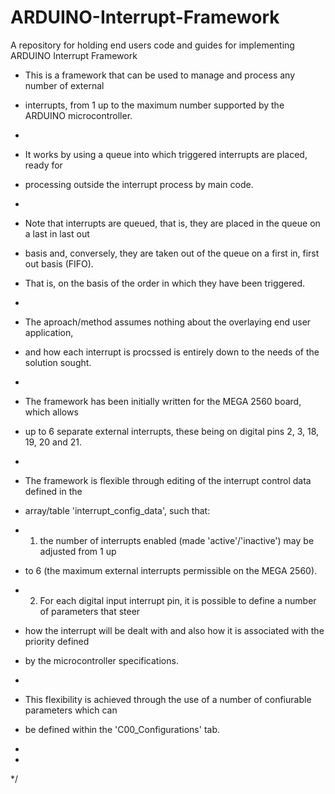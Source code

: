 # ARDUINO-Interrupt-Framework
A repository for holding end users code and guides for implementing ARDUINO Interrupt Framework

 * This is a framework that can be used to manage and process any number of external
 * interrupts, from 1 up to the maximum number supported by the ARDUINO microcontroller.
 *
 * It works by using a queue into which triggered interrupts are placed, ready for
 * processing outside the interrupt process by main code. 
 *
 * Note that interrupts are queued, that is, they are placed in the queue on a last in last out
 * basis and, conversely, they are taken out of the queue on a first in, first out basis (FIFO).  
 * That is, on the basis of the order in which they have been triggered.
 *
 * The aproach/method assumes nothing about the overlaying end user application,
 * and how each interrupt is procssed is entirely down to the needs of the solution sought. 
 * 
 * The framework has been initially written for the MEGA 2560 board, which allows 
 * up to 6 separate external interrupts, these being on digital pins 2, 3, 18, 19, 20 and 21.
 * 
 * The framework is flexible through editing of the interrupt control data defined in the 
 * array/table 'interrupt_config_data', such that:
 
 * 1. the number of interrupts enabled (made 'active'/'inactive') may be adjusted from 1 up 
 *    to 6 (the maximum external interrupts permissible on the MEGA 2560).
 
 * 2. For each digital input interrupt pin, it is possible to define a number of parameters that steer
 *    how the interrupt will be dealt with and also how it is associated with the priority defined
 *    by the microcontroller specifications.
 *    
 *    This flexibility is achieved through the use of a number of confiurable parameters which can  
 *    be defined within the 'C00_Configurations' tab.
 *    
 * 
 */
